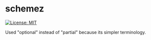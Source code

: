 # schemez

[![License: MIT](https://img.shields.io/badge/License-MIT-yellow.svg)](https://opensource.org/licenses/MIT)

Used "optional" instead of "partial" because its simpler terminology.
